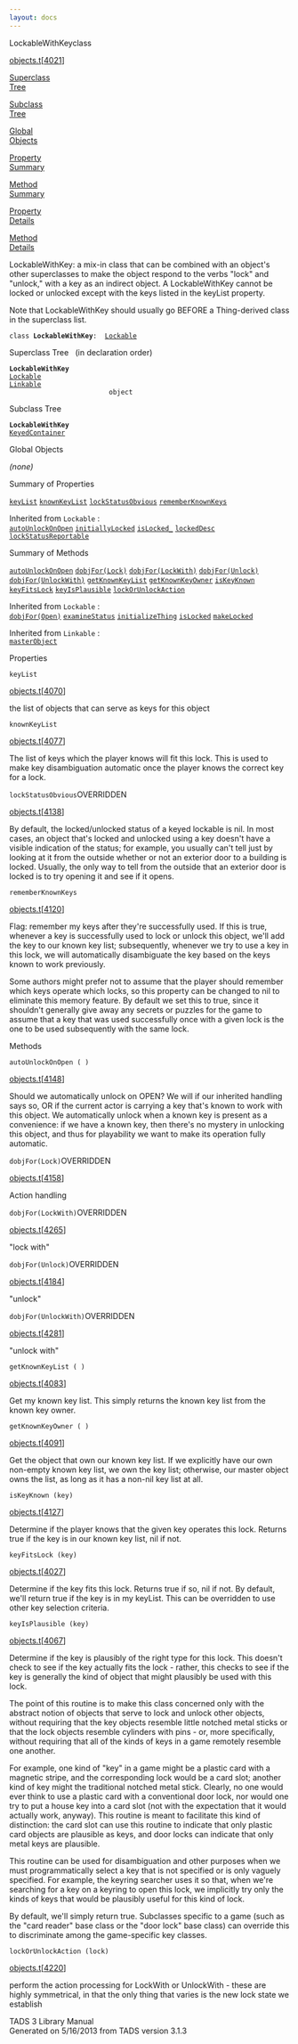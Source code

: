 ```yaml
---
layout: docs
---
```

<span class="title">LockableWithKey</span><span class="type">class</span>

[objects.t](../file/objects.t.html)\[[4021](../source/objects.t.html#4021)\]

[Superclass  
Tree](#_SuperClassTree_)

[Subclass  
Tree](#_SubClassTree_)

[Global  
Objects](#_ObjectSummary_)

[Property  
Summary](#_PropSummary_)

[Method  
Summary](#_MethodSummary_)

[Property  
Details](#_Properties_)

[Method  
Details](#_Methods_)



LockableWithKey: a mix-in class that can be combined with an object's
other superclasses to make the object respond to the verbs "lock" and
"unlock," with a key as an indirect object. A LockableWithKey cannot be
locked or unlocked except with the keys listed in the keyList property.

Note that LockableWithKey should usually go BEFORE a Thing-derived class
in the superclass list.

`class `**`LockableWithKey`**` :   `[`Lockable`](../object/Lockable.html)



<span id="_SuperClassTree_"></span>



<span class="hdln">Superclass Tree</span>   (in declaration order)



**`LockableWithKey`**  
[`Lockable`](../object/Lockable.html)  
[`Linkable`](../object/Linkable.html)  
`                         object`  
<span id="_SubClassTree_"></span>



<span class="hdln">Subclass Tree</span>  



**`LockableWithKey`**  
[`KeyedContainer`](../object/KeyedContainer.html)  
<span id="_ObjectSummary_"></span>



<span class="hdln">Global Objects</span>  



*(none)* <span id="_PropSummary_"></span>



<span class="hdln">Summary of Properties</span>  



[`keyList`](#keyList) [`knownKeyList`](#knownKeyList) [`lockStatusObvious`](#lockStatusObvious) [`rememberKnownKeys`](#rememberKnownKeys)

Inherited from `Lockable` :  
[`autoUnlockOnOpen`](../object/Lockable.html#autoUnlockOnOpen) [`initiallyLocked`](../object/Lockable.html#initiallyLocked) [`isLocked_`](../object/Lockable.html#isLocked_) [`lockedDesc`](../object/Lockable.html#lockedDesc) [`lockStatusReportable`](../object/Lockable.html#lockStatusReportable)



<span id="_MethodSummary_"></span>



<span class="hdln">Summary of Methods</span>  



[`autoUnlockOnOpen`](#autoUnlockOnOpen) [`dobjFor(Lock)`](#dobjFor(Lock)) [`dobjFor(LockWith)`](#dobjFor(LockWith)) [`dobjFor(Unlock)`](#dobjFor(Unlock)) [`dobjFor(UnlockWith)`](#dobjFor(UnlockWith)) [`getKnownKeyList`](#getKnownKeyList) [`getKnownKeyOwner`](#getKnownKeyOwner) [`isKeyKnown`](#isKeyKnown) [`keyFitsLock`](#keyFitsLock) [`keyIsPlausible`](#keyIsPlausible) [`lockOrUnlockAction`](#lockOrUnlockAction)

Inherited from `Lockable` :  
[`dobjFor(Open)`](../object/Lockable.html#dobjFor(Open)) [`examineStatus`](../object/Lockable.html#examineStatus) [`initializeThing`](../object/Lockable.html#initializeThing) [`isLocked`](../object/Lockable.html#isLocked) [`makeLocked`](../object/Lockable.html#makeLocked)

Inherited from `Linkable` :  
[`masterObject`](../object/Linkable.html#masterObject)

<span id="_Properties_"></span>



<span class="hdln">Properties</span>  



<span id="keyList"></span>

`keyList`

[objects.t](../file/objects.t.html)\[[4070](../source/objects.t.html#4070)\]



the list of objects that can serve as keys for this object



<span id="knownKeyList"></span>

`knownKeyList`

[objects.t](../file/objects.t.html)\[[4077](../source/objects.t.html#4077)\]



The list of keys which the player knows will fit this lock. This is used
to make key disambiguation automatic once the player knows the correct
key for a lock.



<span id="lockStatusObvious"></span>

`lockStatusObvious`<span class="rem">OVERRIDDEN</span>

[objects.t](../file/objects.t.html)\[[4138](../source/objects.t.html#4138)\]



By default, the locked/unlocked status of a keyed lockable is nil. In
most cases, an object that's locked and unlocked using a key doesn't
have a visible indication of the status; for example, you usually can't
tell just by looking at it from the outside whether or not an exterior
door to a building is locked. Usually, the only way to tell from the
outside that an exterior door is locked is to try opening it and see if
it opens.



<span id="rememberKnownKeys"></span>

`rememberKnownKeys`

[objects.t](../file/objects.t.html)\[[4120](../source/objects.t.html#4120)\]



Flag: remember my keys after they're successfully used. If this is true,
whenever a key is successfully used to lock or unlock this object, we'll
add the key to our known key list; subsequently, whenever we try to use
a key in this lock, we will automatically disambiguate the key based on
the keys known to work previously.

Some authors might prefer not to assume that the player should remember
which keys operate which locks, so this property can be changed to nil
to eliminate this memory feature. By default we set this to true, since
it shouldn't generally give away any secrets or puzzles for the game to
assume that a key that was used successfully once with a given lock is
the one to be used subsequently with the same lock.



<span id="_Methods_"></span>



<span class="hdln">Methods</span>  



<span id="autoUnlockOnOpen"></span>

`autoUnlockOnOpen ( )`

[objects.t](../file/objects.t.html)\[[4148](../source/objects.t.html#4148)\]



Should we automatically unlock on OPEN? We will if our inherited
handling says so, OR if the current actor is carrying a key that's known
to work with this object. We automatically unlock when a known key is
present as a convenience: if we have a known key, then there's no
mystery in unlocking this object, and thus for playability we want to
make its operation fully automatic.



<span id="dobjFor(Lock)"></span>

`dobjFor(Lock)`<span class="rem">OVERRIDDEN</span>

[objects.t](../file/objects.t.html)\[[4158](../source/objects.t.html#4158)\]



Action handling



<span id="dobjFor(LockWith)"></span>

`dobjFor(LockWith)`<span class="rem">OVERRIDDEN</span>

[objects.t](../file/objects.t.html)\[[4265](../source/objects.t.html#4265)\]



"lock with"



<span id="dobjFor(Unlock)"></span>

`dobjFor(Unlock)`<span class="rem">OVERRIDDEN</span>

[objects.t](../file/objects.t.html)\[[4184](../source/objects.t.html#4184)\]



"unlock"



<span id="dobjFor(UnlockWith)"></span>

`dobjFor(UnlockWith)`<span class="rem">OVERRIDDEN</span>

[objects.t](../file/objects.t.html)\[[4281](../source/objects.t.html#4281)\]



"unlock with"



<span id="getKnownKeyList"></span>

`getKnownKeyList ( )`

[objects.t](../file/objects.t.html)\[[4083](../source/objects.t.html#4083)\]



Get my known key list. This simply returns the known key list from the
known key owner.



<span id="getKnownKeyOwner"></span>

`getKnownKeyOwner ( )`

[objects.t](../file/objects.t.html)\[[4091](../source/objects.t.html#4091)\]



Get the object that own our known key list. If we explicitly have our
own non-empty known key list, we own the key list; otherwise, our master
object owns the list, as long as it has a non-nil key list at all.



<span id="isKeyKnown"></span>

`isKeyKnown (key)`

[objects.t](../file/objects.t.html)\[[4127](../source/objects.t.html#4127)\]



Determine if the player knows that the given key operates this lock.
Returns true if the key is in our known key list, nil if not.



<span id="keyFitsLock"></span>

`keyFitsLock (key)`

[objects.t](../file/objects.t.html)\[[4027](../source/objects.t.html#4027)\]



Determine if the key fits this lock. Returns true if so, nil if not. By
default, we'll return true if the key is in my keyList. This can be
overridden to use other key selection criteria.



<span id="keyIsPlausible"></span>

`keyIsPlausible (key)`

[objects.t](../file/objects.t.html)\[[4067](../source/objects.t.html#4067)\]



Determine if the key is plausibly of the right type for this lock. This
doesn't check to see if the key actually fits the lock - rather, this
checks to see if the key is generally the kind of object that might
plausibly be used with this lock.

The point of this routine is to make this class concerned only with the
abstract notion of objects that serve to lock and unlock other objects,
without requiring that the key objects resemble little notched metal
sticks or that the lock objects resemble cylinders with pins - or, more
specifically, without requiring that all of the kinds of keys in a game
remotely resemble one another.

For example, one kind of "key" in a game might be a plastic card with a
magnetic stripe, and the corresponding lock would be a card slot;
another kind of key might the traditional notched metal stick. Clearly,
no one would ever think to use a plastic card with a conventional door
lock, nor would one try to put a house key into a card slot (not with
the expectation that it would actually work, anyway). This routine is
meant to facilitate this kind of distinction: the card slot can use this
routine to indicate that only plastic card objects are plausible as
keys, and door locks can indicate that only metal keys are plausible.

This routine can be used for disambiguation and other purposes when we
must programmatically select a key that is not specified or is only
vaguely specified. For example, the keyring searcher uses it so that,
when we're searching for a key on a keyring to open this lock, we
implicitly try only the kinds of keys that would be plausibly useful for
this kind of lock.

By default, we'll simply return true. Subclasses specific to a game
(such as the "card reader" base class or the "door lock" base class) can
override this to discriminate among the game-specific key classes.



<span id="lockOrUnlockAction"></span>

`lockOrUnlockAction (lock)`

[objects.t](../file/objects.t.html)\[[4220](../source/objects.t.html#4220)\]



perform the action processing for LockWith or UnlockWith - these are
highly symmetrical, in that the only thing that varies is the new lock
state we establish





TADS 3 Library Manual  
Generated on 5/16/2013 from TADS version 3.1.3


